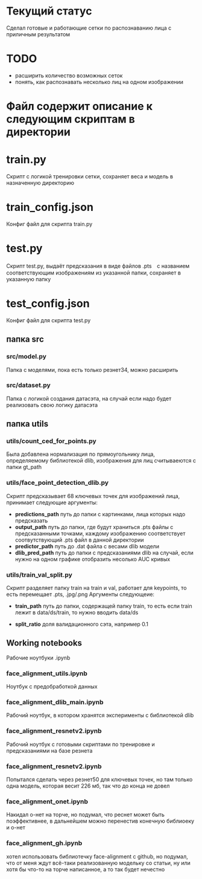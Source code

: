 # Текущий статус

Сделал готовые и работающие сетки по распознаванию лица с приличным результатом

# TODO

- расширить количество возможных сеток
- понять, как распознавать несколько лиц на одном изображении

# Файл содержит описание к следующим скриптам в директории

# train.py

Скрипт с логикой тренировки сетки, сохраняет веса и модель в назначенную директорию

# train_config.json

Конфиг файл для скрипта train.py

# test.py

Скрипт test.py, выдаёт предсказания в виде файлов .pts　с названием соответствующим изображениям из указанной папки, сохраняет в указанную папку

# test_config.json

Конфиг файл для скрипта test.py

## папка src

### src/model.py

Папка с моделями, пока есть только резнет34, можно расширить

### src/dataset.py

Папка с логикой создания датасэта, на случай если надо будет реализовать свою логику датасэта

## папка utils

### utils/count_ced_for_points.py

Была добавлена нормализация по прямоугольнику лица, определяемому библиотекой dlib, изображения для лиц считываеются с папки gt_path

### utils/face_point_detection_dlib.py

Скрипт предсказывает 68 ключевых точек для изображений лица, принимает следующие аргументы:

- __predictions_path__ путь до папки с картинками, лица которых надо предсказать
- __output_path__ путь до папки, где будут храниться .pts файлы с предсказанными точками, каждому изображению соответствует соотвутствующий .pts файл в данной директории
- __predictor_path__ путь до .dat файла с весами dlib модели
- __dlib_pred_path__ путь до папки с предсказаниями dlib на случай, если нужно на одном графике отобразить несолько AUC кривых

### utils/train_val_split.py

Скрипт разделяет папку train на train и val, работает для keypoints, то есть перемещает .pts, .jpg/.png Аргументы следующеие:

- __train_path__ путь до папки, содержащей папку train, то есть если train лежит в data/ds/train, то нужно вводить data/ds

- __split_ratio__ доля валидационного сэта, например 0.1

## Working notebooks

Рабочие ноутбуки .ipynb

### face_alignment_utils.ipynb

Ноутбук с предобработкой данных

### face_alignment_dlib_main.ipynb

Рабочий ноутбук, в котором хранятся эксперименты с библиотекой dlib

### face_alignment_resnetv2.ipynb

Рабочий ноутбук с готовыми скриптами по тренировке и предсказаниями на базе резнета

### face_alignment_resnetv2.ipynb

Попытался сделать через резнет50 для ключевых точек, но там только одна модель, которая весит 226 мб, так что до конца не довел

### face_alignment_onet.ipynb

Накидал о-нет на торче, но подумал, что реснет может быть поэффективнее, в дальнейшем можно перенестив конечную библиоеку и о-нет

### face_alignment_gh.ipynb

хотел использовать библиотечку face-alignment с github, но подумал, что от меня ждут всё-таки реализованную модельку со статьи, ну или хотя бы что-то на торче написанное, а то так будет нечестно
